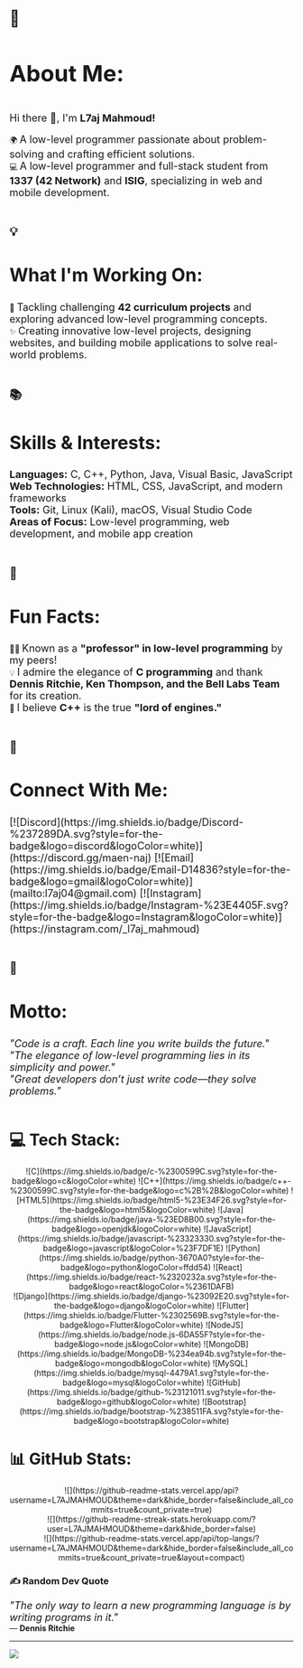 # 💫 <h1 style="font-size:40px;">About Me:</h1>

<br><span style="font-size:18px;">Hi there 👋, I'm <strong>L7aj Mahmoud!</strong></span><br><br>
🌍 <span style="font-size:18px;">A low-level programmer passionate about problem-solving and crafting efficient solutions.</span><br>
💻 <span style="font-size:18px;">A low-level programmer and full-stack student from <strong>1337 (42 Network)</strong> and <strong>ISIG</strong>, specializing in web and mobile development.</span><br><br>

## 💡 <h2 style="font-size:32px;">What I'm Working On:</h2>
🎯 <span style="font-size:18px;">Tackling challenging <strong>42 curriculum projects</strong> and exploring advanced low-level programming concepts.</span><br>
✨ <span style="font-size:18px;">Creating innovative low-level projects, designing websites, and building mobile applications to solve real-world problems.</span><br><br>

## 📚 <h2 style="font-size:32px;">Skills & Interests:</h2>
<span style="font-size:18px;"><strong>Languages:</strong> C, C++, Python, Java, Visual Basic, JavaScript</span><br>
<span style="font-size:18px;"><strong>Web Technologies:</strong> HTML, CSS, JavaScript, and modern frameworks</span><br>
<span style="font-size:18px;"><strong>Tools:</strong> Git, Linux (Kali), macOS, Visual Studio Code</span><br>
<span style="font-size:18px;"><strong>Areas of Focus:</strong> Low-level programming, web development, and mobile app creation</span><br><br>

## 🌟 <h2 style="font-size:32px;">Fun Facts:</h2>
🧑‍🏫 <span style="font-size:18px;">Known as a <strong>"professor" in low-level programming</strong> by my peers!</span><br>
💡 <span style="font-size:18px;">I admire the elegance of <strong>C programming</strong> and thank <strong>Dennis Ritchie, Ken Thompson, and the Bell Labs Team</strong> for its creation.</span><br>
🚀 <span style="font-size:18px;">I believe <strong>C++</strong> is the true <strong>"lord of engines."</strong></span><br><br>

## 💼 <h2 style="font-size:32px;">Connect With Me:</h2>
<span style="font-size:18px;">
[![Discord](https://img.shields.io/badge/Discord-%237289DA.svg?style=for-the-badge&logo=discord&logoColor=white)](https://discord.gg/maen-naj)  
[![Email](https://img.shields.io/badge/Email-D14836?style=for-the-badge&logo=gmail&logoColor=white)](mailto:l7aj04@gmail.com)  
[![Instagram](https://img.shields.io/badge/Instagram-%23E4405F.svg?style=for-the-badge&logo=Instagram&logoColor=white)](https://instagram.com/_l7aj_mahmoud)
</span><br><br>

## 🌟 <h2 style="font-size:32px;">Motto:</h2>
<span style="font-size:18px;">_"Code is a craft. Each line you write builds the future."_</span><br>
<span style="font-size:18px;">_"The elegance of low-level programming lies in its simplicity and power."_</span><br>
<span style="font-size:18px;">_"Great developers don’t just write code—they solve problems."_</span><br><br>

# 💻 Tech Stack:
<div align="center">
  <div>
    ![C](https://img.shields.io/badge/c-%2300599C.svg?style=for-the-badge&logo=c&logoColor=white) 
    ![C++](https://img.shields.io/badge/c++-%2300599C.svg?style=for-the-badge&logo=c%2B%2B&logoColor=white) 
    ![HTML5](https://img.shields.io/badge/html5-%23E34F26.svg?style=for-the-badge&logo=html5&logoColor=white) 
    ![Java](https://img.shields.io/badge/java-%23ED8B00.svg?style=for-the-badge&logo=openjdk&logoColor=white)
    ![JavaScript](https://img.shields.io/badge/javascript-%23323330.svg?style=for-the-badge&logo=javascript&logoColor=%23F7DF1E) 
    ![Python](https://img.shields.io/badge/python-3670A0?style=for-the-badge&logo=python&logoColor=ffdd54) 
    ![React](https://img.shields.io/badge/react-%2320232a.svg?style=for-the-badge&logo=react&logoColor=%2361DAFB)
  </div>
  <div>
    ![Django](https://img.shields.io/badge/django-%23092E20.svg?style=for-the-badge&logo=django&logoColor=white) 
    ![Flutter](https://img.shields.io/badge/Flutter-%2302569B.svg?style=for-the-badge&logo=Flutter&logoColor=white) 
    ![NodeJS](https://img.shields.io/badge/node.js-6DA55F?style=for-the-badge&logo=node.js&logoColor=white)
    ![MongoDB](https://img.shields.io/badge/MongoDB-%234ea94b.svg?style=for-the-badge&logo=mongodb&logoColor=white) 
    ![MySQL](https://img.shields.io/badge/mysql-4479A1.svg?style=for-the-badge&logo=mysql&logoColor=white) 
    ![GitHub](https://img.shields.io/badge/github-%23121011.svg?style=for-the-badge&logo=github&logoColor=white) 
    ![Bootstrap](https://img.shields.io/badge/bootstrap-%238511FA.svg?style=for-the-badge&logo=bootstrap&logoColor=white)
  </div>
</div>

# 📊 GitHub Stats:
<div align="center">
  ![](https://github-readme-stats.vercel.app/api?username=L7AJMAHMOUD&theme=dark&hide_border=false&include_all_commits=true&count_private=true)<br/>
  ![](https://github-readme-streak-stats.herokuapp.com/?user=L7AJMAHMOUD&theme=dark&hide_border=false)<br/>
  ![](https://github-readme-stats.vercel.app/api/top-langs/?username=L7AJMAHMOUD&theme=dark&hide_border=false&include_all_commits=true&count_private=true&layout=compact)
</div>

### ✍️ Random Dev Quote
<span style="font-size:18px;">_"The only way to learn a new programming language is by writing programs in it."_</span>  
— **Dennis Ritchie**

---

<a href="https://visitcount.itsvg.in">
  <img src="https://visitcount.itsvg.in/api?id=L7AJMAHMOUD&label=Profile%20Views&icon=5&pretty=false" />
</a>
